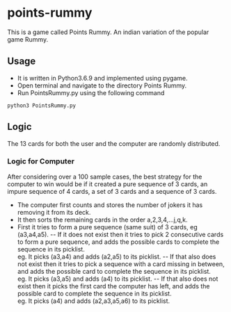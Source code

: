 # points-rummy
This is a game called Points Rummy. An indian variation of the popular game Rummy.

## Usage
- It is written in Python3.6.9 and implemented using pygame. 
- Open terminal and navigate to the directory Points Rummy.
- Run PointsRummy.py using the following command 
```
python3 PointsRummy.py
```
## Logic
The 13 cards for both the user and the computer are randomly distributed.

### Logic for Computer
After considering over a 100 sample cases, the best strategy for the computer to win would be if it created a pure sequence of 3 cards, an impure sequence of 4 cards, a set of 3 cards and a sequence of 3 cards. <br>

- The computer first counts and stores the number of jokers it has removing it from its deck.
- It then sorts the remaining cards in the order a,2,3,4,...j,q,k.
- First it tries to form a pure sequence (same suit) of 3 cards, eg (a3,a4,a5). 
-- If it does not exist then it tries to pick 2 consecutive cards to form a pure sequence,  and adds the possible cards to complete the sequence in its picklist.<br>
eg. It picks (a3,a4) and adds (a2,a5) to its picklist.
-- If that also does not exist then it tries to pick a sequence with a card missing in between, and adds the possible card to complete the sequence in its picklist.<br>
eg. It picks (a3,a5) and adds (a4) to its picklist.
-- If that also does not exist then it picks the first card the computer has left, and adds the possible card to complete the sequence in its picklist.<br>
eg. It picks (a4) and adds (a2,a3,a5,a6) to its picklist. 



